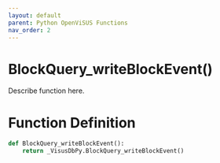 ```yaml
---
layout: default
parent: Python OpenViSUS Functions
nav_order: 2
---
```


# BlockQuery_writeBlockEvent()

Describe function here.

# Function Definition

```python
def BlockQuery_writeBlockEvent():
    return _VisusDbPy.BlockQuery_writeBlockEvent()

```